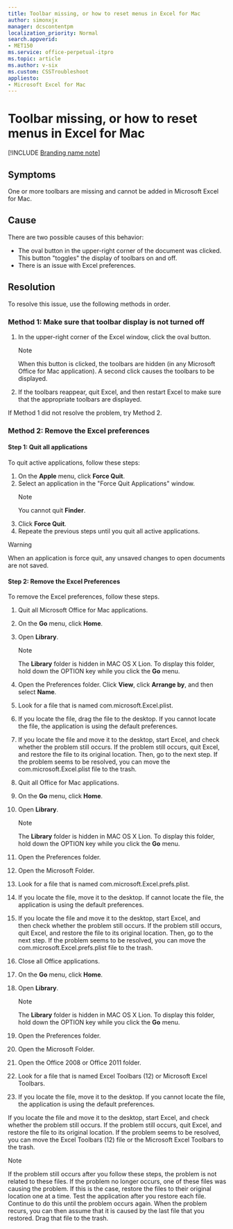 ```yaml
---
title: Toolbar missing, or how to reset menus in Excel for Mac
author: simonxjx
manager: dcscontentpm
localization_priority: Normal
search.appverid: 
- MET150
ms.service: office-perpetual-itpro
ms.topic: article
ms.author: v-six
ms.custom: CSSTroubleshoot
appliesto:
- Microsoft Excel for Mac
---
```


# Toolbar missing, or how to reset menus in Excel for Mac

[!INCLUDE [Branding name note](../../../includes/branding-name-note.md)]

## Symptoms

One or more toolbars are missing and cannot be added in Microsoft Excel for Mac.  

## Cause

There are two possible causes of this behavior:

- The oval button in the upper-right corner of the document was clicked. This button "toggles" the display of toolbars on and off.
- There is an issue with Excel preferences.

## Resolution

To resolve this issue, use the following methods in order.

### Method 1: Make sure that toolbar display is not turned off

1. In the upper-right corner of the Excel window, click the oval button.

    > [!NOTE]
    > When this button is clicked, the toolbars are hidden (in any Microsoft Office for Mac application). A second click causes the toolbars to be displayed.
2. If the toolbars reappear, quit Excel, and then restart Excel to make sure that the appropriate toolbars are displayed.

If Method 1 did not resolve the problem, try Method 2.

### Method 2: Remove the Excel preferences

#### Step 1: Quit all applications

To quit active applications, follow these steps:

1. On the **Apple** menu, click **Force Quit**.    
2. Select an application in the "Force Quit Applications" window.
    > [!NOTE]
    > You cannot quit **Finder**.
3. Click **Force Quit**.
4. Repeate the previous steps until you quit all active applications.    

> [!WARNING]
> When an application is force quit, any unsaved changes to open documents are not saved.

#### Step 2: Remove the Excel Preferences

To remove the Excel preferences, follow these steps. 

1. Quit all Microsoft Office for Mac applications.    
2. On the **Go** menu, click **Home**.    
3. Open **Library**.

    > [!NOTE]
    > The **Library** folder is hidden in MAC OS X Lion. To display this folder, hold down the OPTION key while you click the **Go** menu.
4. Open the Preferences folder. Click **View**, click **Arrange by**, and then select **Name**.    
5. Look for a file that is named com.microsoft.Excel.plist.    
6. If you locate the file, drag the file to the desktop. If you cannot locate the file, the application is using the default preferences.    
7. If you locate the file and move it to the desktop, start Excel, and check whether the problem still occurs. If the problem still occurs, quit Excel, and restore the file to its original location. Then, go to the next step. If the problem seems to be resolved, you can move the com.microsoft.Excel.plist file to the trash.    
8. Quit all Office for Mac applications.    
9. On the **Go** menu, click **Home**.   
10. Open **Library**.

    > [!NOTE]
    > The **Library** folder is hidden in MAC OS X Lion. To display this folder, hold down the OPTION key while you click the **Go** menu.
11. Open the Preferences folder.    
12. Open the Microsoft Folder.    
13. Look for a file that is named com.microsoft.Excel.prefs.plist.    
14. If you locate the file, move it to the desktop. If cannot locate the file, the application is using the default preferences.    
15. If you locate the file and move it to the desktop, start Excel, and then check whether the problem still occurs. If the problem still occurs, quit Excel, and restore the file to its original location. Then, go to the next step. If the problem seems to be resolved, you can move the com.microsoft.Excel.prefs.plist file to the trash.    
16. Close all Office applications.    
17. On the **Go** menu, click **Home**.    
18. Open **Library**.

    > [!NOTE]
    > The **Library** folder is hidden in MAC OS X Lion. To display this folder, hold down the OPTION key while you click the **Go** menu.
19. Open the Preferences folder.    
20. Open the Microsoft Folder.    
21. Open the Office 2008 or Office 2011 folder.    
22. Look for a file that is named Excel Toolbars (12) or Microsoft Excel Toolbars.    
23. If you locate the file, move it to the desktop. If you cannot locate the file, the application is using the default preferences.

If you locate the file and move it to the desktop, start Excel, and check whether the problem still occurs. If the problem still occurs, quit Excel, and restore the file to its original location. If the problem seems to be resolved, you can move the Excel Toolbars (12) file or the Microsoft Excel Toolbars to the trash.

> [!NOTE]
> If the problem still occurs after you follow these steps, the problem is not related to these files. If the problem no longer occurs, one of these files was causing the problem. If this is the case, restore the files to their original location one at a time. Test the application after you restore each file. Continue to do this until the problem occurs again. When the problem recurs, you can then assume that it is caused by the last file that you restored. Drag that file to the trash.

